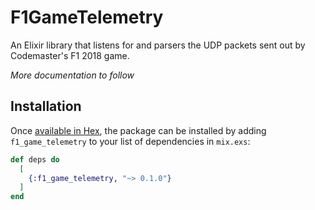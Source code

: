 # F1GameTelemetry

An Elixir library that listens for and parsers the UDP packets sent out by
Codemaster's F1 2018 game.

*More documentation to follow*

## Installation

Once [available in Hex](https://hex.pm/docs/publish), the package can be installed
by adding `f1_game_telemetry` to your list of dependencies in `mix.exs`:

```elixir
def deps do
  [
    {:f1_game_telemetry, "~> 0.1.0"}
  ]
end
```
